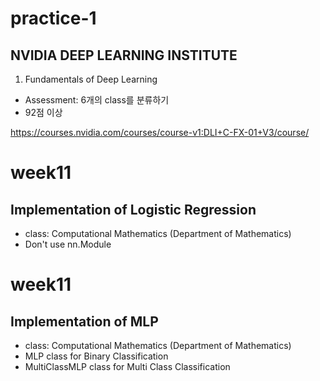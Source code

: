 # practice-1

## NVIDIA DEEP LEARNING INSTITUTE

1. Fundamentals of Deep Learning
  - Assessment: 6개의 class를 분류하기
  - 92점 이상

https://courses.nvidia.com/courses/course-v1:DLI+C-FX-01+V3/course/ 

# week11

## Implementation of Logistic Regression

- class: Computational Mathematics (Department of Mathematics)
- Don't use nn.Module

# week11

## Implementation of MLP

- class: Computational Mathematics (Department of Mathematics)
- MLP class for Binary Classification
- MultiClassMLP class for Multi Class Classification

